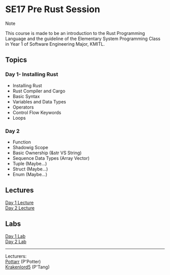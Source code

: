 # SE17 Pre Rust Session

> [!Note]
> This course is made to be an introduction to the Rust Programming Language and the guideline of the Elementary System Programming Class in Year 1 of Software Engineering Major, KMITL.  

## Topics

### Day 1- Installing Rust
- Installing Rust
- Rust Compiler and Cargo
- Basic Syntax
- Variables and Data Types
- Operators
- Control Flow Keywords
- Loops

### Day 2
- Function
- Shadowig Scope
- Basic Ownership (&str VS String)
- Sequence Data Types (Array Vector)
- Tuple (Maybe...)
- Struct (Maybe...)
- Enum (Maybe...)

## Lectures
[Day 1 Lecture](Lectures/Day1/Day1.md)  
[Day 2 Lecture](Lectures/Day2/Day2.md)  

## Labs
[Day 1 Lab]()  
[Day 2 Lab]()  


---
Lecturers:  
[Pottarr](https://github.com/Pottarr) (P'Potter)  
[Krakenlord5](https://github.com/Krakenlord5) (P'Tang)

